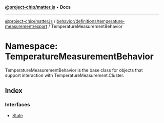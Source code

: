 [**@project-chip/matter.js**](../../../../../../README.md) • **Docs**

***

[@project-chip/matter.js](../../../../../../modules.md) / [behavior/definitions/temperature-measurement/export](../../README.md) / TemperatureMeasurementBehavior

# Namespace: TemperatureMeasurementBehavior

TemperatureMeasurementBehavior is the base class for objects that support interaction with TemperatureMeasurement.Cluster.

## Index

### Interfaces

- [State](interfaces/State.md)
